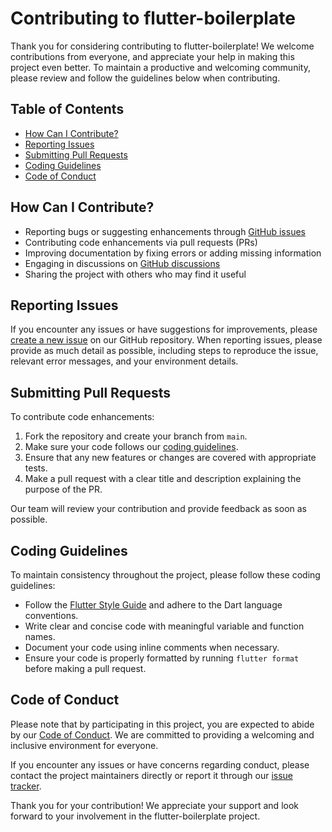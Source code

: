 # Contributing to flutter-boilerplate

Thank you for considering contributing to flutter-boilerplate! We welcome contributions from everyone, and appreciate your help in making this project even better. To maintain a productive and welcoming community, please review and follow the guidelines below when contributing.

## Table of Contents
- [How Can I Contribute?](#how-can-i-contribute)
- [Reporting Issues](#reporting-issues)
- [Submitting Pull Requests](#submitting-pull-requests)
- [Coding Guidelines](#coding-guidelines)
- [Code of Conduct](#code-of-conduct)

## How Can I Contribute?

- Reporting bugs or suggesting enhancements through [GitHub issues](https://github.com/mehmet-karagoz/flutter-boilerplate/issues)
- Contributing code enhancements via pull requests (PRs)
- Improving documentation by fixing errors or adding missing information
- Engaging in discussions on [GitHub discussions](https://github.com/mehmet-karagoz/flutter-boilerplate/discussions)
- Sharing the project with others who may find it useful

## Reporting Issues

If you encounter any issues or have suggestions for improvements, please [create a new issue](https://github.com/mehmet-karagoz/flutter-boilerplate/issues/new) on our GitHub repository. When reporting issues, please provide as much detail as possible, including steps to reproduce the issue, relevant error messages, and your environment details.

## Submitting Pull Requests

To contribute code enhancements:

1. Fork the repository and create your branch from `main`.
2. Make sure your code follows our [coding guidelines](#coding-guidelines).
3. Ensure that any new features or changes are covered with appropriate tests.
4. Make a pull request with a clear title and description explaining the purpose of the PR.

Our team will review your contribution and provide feedback as soon as possible.

## Coding Guidelines

To maintain consistency throughout the project, please follow these coding guidelines:

- Follow the [Flutter Style Guide](https://flutter.dev/docs/development/style-guide) and adhere to the Dart language conventions.
- Write clear and concise code with meaningful variable and function names.
- Document your code using inline comments when necessary.
- Ensure your code is properly formatted by running `flutter format` before making a pull request.

## Code of Conduct

Please note that by participating in this project, you are expected to abide by our [Code of Conduct](CODE_OF_CONDUCT.md). We are committed to providing a welcoming and inclusive environment for everyone.

If you encounter any issues or have concerns regarding conduct, please contact the project maintainers directly or report it through our [issue tracker](https://github.com/mehmet-karagoz/flutter-boilerplate/issues/new).

Thank you for your contribution! We appreciate your support and look forward to your involvement in the flutter-boilerplate project.

